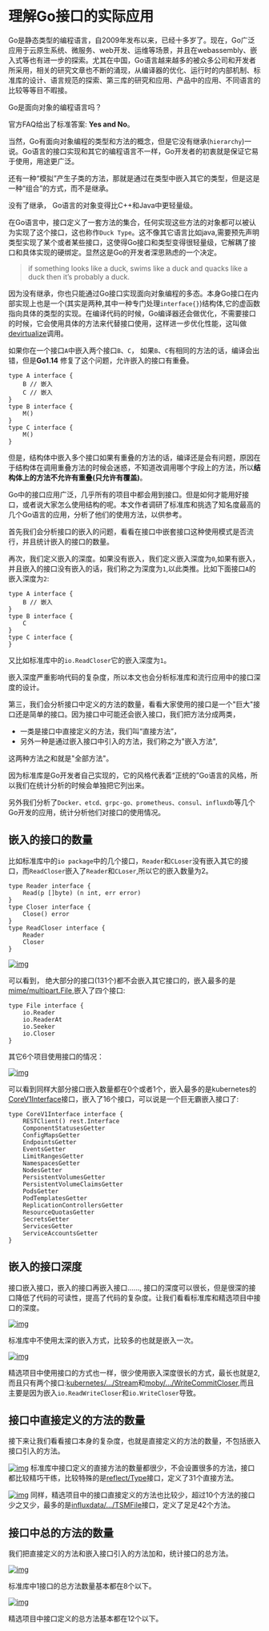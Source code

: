 # 理解Go接口的实际应用

Go是静态类型的编程语言，自2009年发布以来，已经十多岁了。现在，Go广泛应用于云原生系统、微服务、web开发、运维等场景，并且在webassembly、嵌入式等也有进一步的探索。尤其在中国，Go语言越来越多的被众多公司和开发者所采用，相关的研究文章也不断的涌现，从编译器的优化、运行时的内部机制、标准库的设计、语言规范的探索、第三库的研究和应用、产品中的应用、不同语言的比较等等目不暇接。

Go是面向对象的编程语言吗？

官方FAQ给出了标准答案: **Yes and No**。

当然，Go有面向对象编程的类型和方法的概念，但是它没有继承(`hierarchy`)一说。Go语言的接口实现和其它的编程语言不一样，Go开发者的初衷就是保证它易于使用，用途更广泛。

还有一种“模拟”产生子类的方法，那就是通过在类型中嵌入其它的类型，但是这是一种“组合”的方式，而不是继承。

没有了继承， Go语言的对象变得比C++和Java中更轻量级。

在Go语言中，接口定义了一套方法的集合，任何实现这些方法的对象都可以被认为实现了这个接口，这也称作`Duck Type`。这不像其它语言比如java,需要预先声明类型实现了某个或者某些接口，这使得Go接口和类型变得很轻量级，它解耦了接口和具体实现的硬绑定。显然这是Go的开发者深思熟虑的一个决定。

> if something looks like a duck, swims like a duck and quacks like a duck then it’s probably a duck.

因为没有继承，你也只能通过Go接口实现面向对象编程的多态。本身Go接口在内部实现上也是一个(其实是两种,其中一种专门处理`interface{}`)结构体,它的虚函数指向具体的类型的实现。在编译代码的时候，Go编译器还会做优化，不需要接口的时候，它会使用具体的方法来代替接口使用，这样进一步优化性能，这叫做[devirtualize](https://github.com/golang/go/issues/19361)调用。

如果你在一个接口`A`中嵌入两个接口`B`、`C`， 如果`B`、`C`有相同的方法的话，编译会出错，但是**Go1.14** 修复了这个问题，允许嵌入的接口有重叠。

```
type A interface {
    B // 嵌入
    C // 嵌入
}
type B interface {
    M()
}
type C interface {
    M()
}
```

但是，结构体中嵌入多个接口如果有重叠的方法的话，编译还是会有问题，原因在于结构体在调用重叠方法的时候会迷惑，不知道改调用哪个字段上的方法，所以**结构体上的方法不允许有重叠(只允许有覆盖)**。

Go中的接口应用广泛，几乎所有的项目中都会用到接口。但是如何才能用好接口，或者说大家怎么使用结构的呢。本文作者调研了标准库和挑选了知名度最高的几个Go语言的应用，分析了他们的使用方法，以供参考。

首先我们会分析接口的嵌入的问题，看看在接口中嵌套接口这种使用模式是否流行，并且统计嵌入的接口的数量。

再次，我们定义嵌入的深度。如果没有嵌入，我们定义嵌入深度为`0`,如果有嵌入，并且嵌入的接口没有嵌入的话，我们称之为深度为`1`,以此类推。比如下面接口`A`的嵌入深度为`2`:

```
type A interface {
    B // 嵌入
}
type B interface {
    C
}
type C interface {
}
```

又比如标准库中的`io.ReadCloser`它的嵌入深度为`1`。

嵌入深度严重影响代码的复杂度，所以本文也会分析标准库和流行应用中的接口深度的设计。

第三，我们会分析接口中定义的方法的数量，看看大家使用的接口是一个"巨大"接口还是简单的接口。因为接口中可能还会嵌入接口，我们把方法分成两类，

- 一类是接口中直接定义的方法，我们叫“直接方法”，
- 另外一种是通过嵌入接口中引入的方法，我们称之为"嵌入方法",

这两种方法之和就是"全部方法"。

因为标准库是Go开发者自己实现的，它的风格代表着“正统的”Go语言的风格，所以我们在统计分析的时候会单独把它列出来。

另外我们分析了`Docker、etcd、grpc-go、prometheus、consul、influxdb`等几个Go开发的应用，统计分析他们对接口的使用情况。

## 嵌入的接口的数量

比如标准库中的`io package`中的几个接口，`Reader`和`CLoser`没有嵌入其它的接口，而`ReadCloser`嵌入了`Reader`和`CLoser`,所以它的嵌入数量为2。

```
type Reader interface {
	Read(p []byte) (n int, err error)
}
type Closer interface {
	Close() error
}
type ReadCloser interface {
	Reader
	Closer
}
```

[![img](D:\www\better_study_for_golang\每日一题\images\std-embed-num.png)](https://colobu.com/2020/03/15/understanding-Real-World-interface-design-in-go/std-embed-num.png)

可以看到， 绝大部分的接口(131个)都不会嵌入其它接口的，嵌入最多的是[mime/multipart.File](https://github.com/golang/go/blob/master/src/mime/multipart/formdata.go#L160),嵌入了四个接口:

```
type File interface {
	io.Reader
	io.ReaderAt
	io.Seeker
	io.Closer
}
```

其它6个项目使用接口的情况：

[![img](D:\www\better_study_for_golang\每日一题\images\app-embed-num.png)](https://colobu.com/2020/03/15/understanding-Real-World-interface-design-in-go/app-embed-num.png)

可以看到同样大部分接口嵌入数量都在0个或者1个，嵌入最多的是kubernetes的[CoreV1Interface](https://github.com/kubernetes/kubernetes/blob/master/staging/src/k8s.io/client-go/kubernetes/typed/core/v1/core_client.go#L27)接口，嵌入了16个接口，可以说是一个巨无霸嵌入接口了:

```
type CoreV1Interface interface {
	RESTClient() rest.Interface
	ComponentStatusesGetter
	ConfigMapsGetter
	EndpointsGetter
	EventsGetter
	LimitRangesGetter
	NamespacesGetter
	NodesGetter
	PersistentVolumesGetter
	PersistentVolumeClaimsGetter
	PodsGetter
	PodTemplatesGetter
	ReplicationControllersGetter
	ResourceQuotasGetter
	SecretsGetter
	ServicesGetter
	ServiceAccountsGetter
}
```

## 嵌入的接口深度

接口嵌入接口，嵌入的接口再嵌入接口......, 接口的深度可以很长，但是很深的接口降低了代码的可读性，提高了代码的复杂度。让我们看看标准库和精选项目中接口的深度。

[![img](D:\www\better_study_for_golang\每日一题\images\std-embed-depth.png)](https://colobu.com/2020/03/15/understanding-Real-World-interface-design-in-go/std-embed-depth.png)

标准库中不使用太深的嵌入方式，比较多的也就是嵌入一次。

[![img](D:\www\better_study_for_golang\每日一题\images\app-embed-depth.png)](https://colobu.com/2020/03/15/understanding-Real-World-interface-design-in-go/app-embed-depth.png)

精选项目中使用接口的方式也一样，很少使用嵌入深度很长的方式，最长也就是2,而且只有两个接口:[kubernetes/.../Stream](https://github.com/kubernetes/kubernetes/blob/master/staging/src/k8s.io/apimachinery/pkg/util/httpstream/httpstream.go#L85)和[moby/.../WriteCommitCloser](https://github.com/moby/moby/blob/master/plugin/blobstore.go#L80),而且主要是因为嵌入`io.ReadWriteCloser`和`io.WriteCloser`导致。

## 接口中直接定义的方法的数量

接下来让我们看看接口本身的复杂度，也就是直接定义的方法的数量，不包括嵌入接口引入的方法。

[![img](D:\www\better_study_for_golang\每日一题\images\std-m-num.png)](https://colobu.com/2020/03/15/understanding-Real-World-interface-design-in-go/std-m-num.png)
标准库中接口定义的直接方法的数量都很少，不会设置很多的方法，接口都比较精巧干练，比较特殊的是[reflect/Type](https://github.com/golang/go/blob/master/src/reflect/type.go#L37)接口，定义了31个直接方法。

[![img](D:\www\better_study_for_golang\每日一题\images\app-m-num.png)](https://colobu.com/2020/03/15/understanding-Real-World-interface-design-in-go/app-m-num.png)
同样，精选项目中的接口直接定义的方法也比较少，超过10个方法的接口少之又少，最多的是[influxdata/.../TSMFile](https://github.com/influxdata/influxdb/blob/master/tsdb/tsm1/file_store.go#L48)接口，定义了足足42个方法。

## 接口中总的方法的数量

我们把直接定义的方法和嵌入接口引入的方法加和，统计接口的总方法。

[![img](D:\www\better_study_for_golang\每日一题\images\std-tm-num.png)](https://colobu.com/2020/03/15/understanding-Real-World-interface-design-in-go/std-tm-num.png)

标准库中1接口的总方法数量基本都在8个以下。

[![img](D:\www\better_study_for_golang\每日一题\images\app-tm-num.png)](https://colobu.com/2020/03/15/understanding-Real-World-interface-design-in-go/app-tm-num.png)

精选项目中接口定义的总方法基本都在12个以下。

